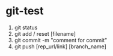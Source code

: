# git-test
1. git status
2. git add / reset [filename]
3. git commit -m "comment for commit"
4. git push [rep_url/link] [branch_name]